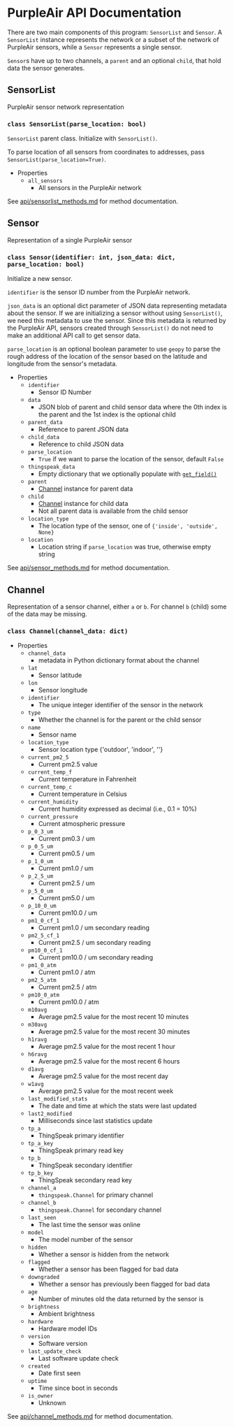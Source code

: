 # PurpleAir API Documentation

There are two main components of this program: `SensorList` and `Sensor`. A `SensorList` instance represents the network or a subset of the network of PurpleAir sensors, while a `Sensor` represents a single sensor.

`Sensor`s have up to two channels, a `parent` and an optional `child`, that hold data the sensor generates.

## SensorList

PurpleAir sensor network representation

### `class SensorList(parse_location: bool)`

`SensorList` parent class. Initialize with `SensorList()`.

To parse location of all sensors from coordinates to addresses, pass `SensorList(parse_location=True)`.

* Properties
  * `all_sensors`
    * All sensors in the PurpleAir network

See [api/sensorlist_methods.md](api/sensorlist_methods.md) for method documentation.

## Sensor

Representation of a single PurpleAir sensor

### `class Sensor(identifier: int, json_data: dict, parse_location: bool)`

Initialize a new sensor.

`identifier` is the sensor ID number from the PurpleAir network.

`json_data` is an optional dict parameter of JSON data representing metadata about the sensor. If we are initializing a sensor without using `SensorList()`, we need this metadata to use the sensor. Since this metadata is returned by the PurpleAir API, sensors created through `SensorList()` do not need to make an additional API call to get sensor data.

`parse_location` is an optional boolean parameter to use `geopy` to parse the rough address of the location of the sensor based on the latitude and longitude from the sensor's metadata.

* Properties
  * `identifier`
    * Sensor ID Number
  * `data`
    * JSON blob of parent and child sensor data where the 0th index is the parent and the 1st index is the optional child
  * `parent_data`
    * Reference to parent JSON data
  * `child_data`
    * Reference to child JSON data
  * `parse_location`
    * `True` if we want to parse the location of the sensor, default `False`
  * `thingspeak_data`
    * Empty dictionary that we optionally populate with [`get_field()`](api/sensor_methods.md#get_fieldfield-str)
  * `parent`
    * [Channel](#channel) instance for parent data
  * `child`
    * [Channel](#channel) instance for child data
    * Not all parent data is available from the child sensor
  * `location_type`
    * The location type of the sensor, one of `{'inside', 'outside', None}`
  * `location`
    * Location string if `parse_location` was true, otherwise empty string

See [api/sensor_methods.md](api/sensor_methods.md) for method documentation.

## Channel

Representation of a sensor channel, either `a` or `b`. For channel `b` (child) some of the data may be missing.

### `class Channel(channel_data: dict)`

* Properties
  * `channel_data`
    * metadata in Python dictionary format about the channel
  * `lat`
    * Sensor latitude
  * `lon`
    * Sensor longitude
  * `identifier`
    * The unique integer identifier of the sensor in the network
  * `type`
    * Whether the channel is for the parent or the child sensor
  * `name`
    * Sensor name
  * `location_type`
    * Sensor location type {'outdoor', 'indoor', ''}
  * `current_pm2_5`
    * Current pm2.5 value
  * `current_temp_f`
    * Current temperature in Fahrenheit
  * `current_temp_c`
    * Current temperature in Celsius
  * `current_humidity`
    * Current humidity expressed as decimal (i.e., 0.1 = 10%)
  * `current_pressure`
    * Current atmospheric pressure
  * `p_0_3_um`
    * Current pm0.3 / um
  * `p_0_5_um`
    * Current pm0.5 / um
  * `p_1_0_um`
    * Current pm1.0 / um
  * `p_2_5_um`
    * Current pm2.5 / um
  * `p_5_0_um`
    * Current pm5.0 / um
  * `p_10_0_um`
    * Current pm10.0 / um
  * `pm1_0_cf_1`
    * Current pm1.0 / um secondary reading
  * `pm2_5_cf_1`
    * Current pm2.5 / um secondary reading
  * `pm10_0_cf_1`
    * Current pm10.0 / um secondary reading
  * `pm1_0_atm`
    * Current pm1.0 / atm
  * `pm2_5_atm`
    * Current pm2.5 / atm
  * `pm10_0_atm`
    * Current pm10.0 / atm
  * `m10avg`
    * Average pm2.5 value for the most recent 10 minutes
  * `m30avg`
    * Average pm2.5 value for the most recent 30 minutes
  * `h1ravg`
    * Average pm2.5 value for the most recent 1 hour
  * `h6ravg`
    * Average pm2.5 value for the most recent 6 hours
  * `d1avg`
    * Average pm2.5 value for the most recent day
  * `w1avg`
    * Average pm2.5 value for the most recent week
  * `last_modified_stats`
    * The date and time at which the stats were last updated
  * `last2_modified`
    * Milliseconds since last statistics update
  * `tp_a`
    * ThingSpeak primary identifier
  * `tp_a_key`
    * ThingSpeak primary read key
  * `tp_b`
    * ThingSpeak secondary identifier
  * `tp_b_key`
    * ThingSpeak secondary read key
  * `channel_a`
    * `thingspeak.Channel` for primary channel
  * `channel_b`
    * `thingspeak.Channel` for secondary channel
  * `last_seen`
    * The last time the sensor was online
  * `model`
    * The model number of the sensor
  * `hidden`
    * Whether a sensor is hidden from the network
  * `flagged`
    * Whether a sensor has been flagged for bad data
  * `downgraded`
    * Whether a sensor has previously been flagged for bad data
  * `age`
    * Number of minutes old the data returned by the sensor is
  * `brightness`
    * Ambient brightness
  * `hardware`
    * Hardware model IDs
  * `version`
    * Software version
  * `last_update_check`
    * Last software update check
  * `created`
    * Date first seen
  * `uptime`
    * Time since boot in seconds
  * `is_owner`
    * Unknown

See [api/channel_methods.md](api/channel_methods.md) for method documentation.

